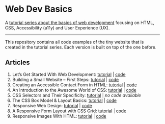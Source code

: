 # Web Dev Basics

A [tutorial series about the basics of web development](https://www.scale.at/blog/collections/web-dev-basics) focusing on HTML, CSS, Accessibility (a11y) and User Experience (UX).

---

This repository contains all code examples of the tiny website that is created in the tutorial series. Each version is built on top of the one before.

## Articles

1. Let’s Get Started With Web Development: [tutorial](https://www.scale.at/blog/lets-get-started) | [code](code/01-lets-get-started)
2. Building a Small Website – First Steps: [tutorial](https://www.scale.at/blog/building-a-small-website) | [code](code/02-building-a-small-website)
3. Creating an Accessible Contact Form in HTML: [tutorial](https://www.scale.at/blog/html-forms) | [code](code/03-html-forms)
4. An Introduction to the Awesome World of CSS: [tutorial](https://www.scale.at/blog/css-basics) | [code](code/04-css-basics)
5. CSS Selectors and Their Specificity: [tutorial](https://www.scale.at/blog/css-selectors) | _no code available_
6. The CSS Box Model & Layout Basics: [tutorial](https://www.scale.at/blog/css-box-model) | [code](code/06-css-box-model)
7. Responsive Web Design: [tutorial](https://www.scale.at/blog/responsive-web-design) | [code](code/07-responsive-web-design)
8. A Responsive Form Layout with CSS Grid: [tutorial](https://www.scale.at/blog/responsive-form-layout-css-grid) | [code](code/08-form-with-css-grid/) 
9. Responsive Images With HTML: [tutorial](https://www.scale.at/blog/responsive-images-html) | [code](code/09-responsive-images/) 